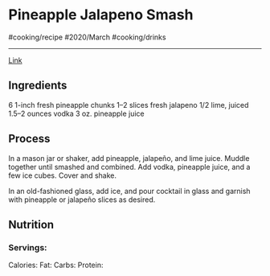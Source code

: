 # Pineapple Jalapeno Smash
#cooking/recipe #2020/March #cooking/drinks
- - - -
[Link](https://www.forkinthekitchen.com/pineapple-jalapeno-smash/)

## Ingredients
6 1-inch fresh pineapple chunks
1–2 slices fresh jalapeno
1/2 lime, juiced
1.5–2 ounces vodka
3 oz. pineapple juice

## Process
In a mason jar or shaker, add pineapple, jalapeño, and lime juice. Muddle together until smashed and combined. Add vodka, pineapple juice, and a few ice cubes. Cover and shake.

In an old-fashioned glass, add ice, and pour cocktail in glass and garnish with pineapple or jalapeño slices as desired.

## Nutrition
### Servings:
Calories: 
Fat: 
Carbs: 
Protein: 